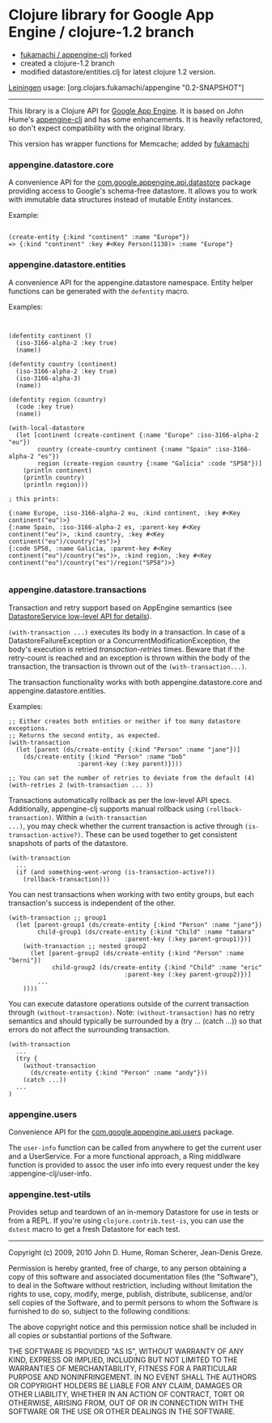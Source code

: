 # Clojure library for Google App Engine / clojure-1.2 branch

* [fukamachi / appengine-clj](http://github.com/fukamachi/appengine-clj) forked
* created a clojure-1.2 branch
* modified datastore/entities.clj for latest clojure 1.2 version.

[Leiningen](http://github.com/technomancy/leiningen) usage:
    [org.clojars.fukamachi/appengine "0.2-SNAPSHOT"]

----

This library is a Clojure API for [Google App
Engine](http://code.google.com/appengine). It is based on John Hume's
[appengine-clj](http://github.com/duelinmarkers/appengine-clj) and has
some enhancements. It is heavily refactored, so don't expect
compatibility with the original library.

This version has wrapper functions for Memcache; added by [fukamachi](http://github.com/fukamachi)

### appengine.datastore.core

A convenience API for the
[com.google.appengine.api.datastore](http://code.google.com/appengine/docs/java/javadoc/index.html?com/google/appengine/api/datastore/package-tree.html)
package providing access to Google's schema-free datastore. It allows
you to work with immutable data structures instead of mutable Entity
instances.

Example:

<pre><code>
(create-entity {:kind "continent" :name "Europe"})
=> {:kind "continent" :key #&lt;Key Person(1138)&gt; :name "Europe"}
</code></pre>

### appengine.datastore.entities

A convenience API for the appengine.datastore namespace. Entity helper
functions can be generated with the <code>defentity</code> macro.

Examples:

<pre><code>

(defentity continent ()
  (iso-3166-alpha-2 :key true)
  (name))

(defentity country (continent)
  (iso-3166-alpha-2 :key true)
  (iso-3166-alpha-3)
  (name))

(defentity region (country)
  (code :key true)
  (name))

(with-local-datastore
  (let [continent (create-continent {:name "Europe" :iso-3166-alpha-2 "eu"})
        country (create-country continent {:name "Spain" :iso-3166-alpha-2 "es"})
        region (create-region country {:name "Galicia" :code "SP58"})]
    (println continent)
    (println country)
    (println region)))

; this prints: 

{:name Europe, :iso-3166-alpha-2 eu, :kind continent, :key #&lt;Key continent("eu")&gt;}
{:name Spain, :iso-3166-alpha-2 es, :parent-key #&lt;Key continent("eu")&gt;, :kind country, :key #&lt;Key continent("eu")/country("es")&gt;}
{:code SP58, :name Galicia, :parent-key #&lt;Key continent("eu")/country("es")&gt;, :kind region, :key #&lt;Key continent("eu")/country("es")/region("SP58")&gt;}

</code></pre>

### appengine.datastore.transactions

Transaction and retry support based on AppEngine semantics (see [DatastoreService low-level API for details](http://code.google.com/appengine/docs/java/javadoc/com/google/appengine/api/datastore/DatastoreService.html)).

<code>(with-transaction ...)</code> executes its body in a transaction.  In case of a DatastoreFailureException or a ConcurrentModificationException, the body's execution is retried *transaction-retries* times.  Beware that if the retry-count is reached and an exception is thrown within the body of the transaction, the transaction is thrown out of the <code>(with-transaction...)</code>.

The transaction functionality works with both appengine.datastore.core and appengine.datastore.entities.

Examples:

<pre><code>;; Either creates both entities or neither if too many datastore exceptions.
;; Returns the second entity, as expected.
(with-transaction
  (let [parent (ds/create-entity {:kind "Person" :name "jane"})]
    (ds/create-entity {:kind "Person" :name "bob" 
	               :parent-key (:key parent)})))

;; You can set the number of retries to deviate from the default (4)
(with-retries 2 (with-transaction ... ))</code></pre>

Transactions automatically rollback as per the low-level API specs.  Additionally, appengine-clj supports manual rollback using <code>(rollback-transaction)</code>.  Within a <code>(with-transaction ...)</code>, you may check whether the current transaction is active through <code>(is-transaction-active?)</code>.  These can be used together to get consistent snapshots of parts of the datastore.

<pre><code>(with-transaction
  ...
  (if (and something-went-wrong (is-transaction-active?))
    (rollback-transaction)))</code></pre>

You can nest transactions when working with two entity groups, but each transaction's success is independent of the other.

<pre><code>(with-transaction ;; group1
  (let [parent-group1 (ds/create-entity {:kind "Person" :name "jane"})
        child-group1 (ds/create-entity {:kind "Child" :name "tamara"
	             		       	:parent-key (:key parent-group1)})]
    (with-transaction ;; nested group2
      (let [parent-group2 (ds/create-entity {:kind "Person" :name "berni"})
            child-group2 (ds/create-entity {:kind "Child" :name "eric"
	             		       	:parent-key (:key parent-group2)})]
        ...
	))))</code></pre>

You can execute datastore operations outside of the current transaction through <code>(without-transaction)</code>.  Note: <code>(without-transaction)</code> has no retry semantics and should typically be surrounded by a (try ... (catch ...)) so that errors do not affect the surrounding transaction.

<pre><code>(with-transaction
  ...
  (try {
    (without-transaction 
      (ds/create-entity {:kind "Person" :name "andy"}))
    (catch ...))
  ...
)</code></pre>

### appengine.users

Convenience API for the
[com.google.appengine.api.users](http://code.google.com/appengine/docs/java/javadoc/index.html?com/google/appengine/api/datastore/package-tree.html)
package.

The <code>user-info</code> function can be called from anywhere to get
the current user and a UserService.  For a more functional approach, a
Ring middlware function is provided to assoc the user info into every
request under the key :appengine-clj/user-info.



### appengine.test-utils

Provides setup and teardown of an in-memory Datastore for use in tests
or from a REPL.  If you're using <code>clojure.contrib.test-is</code>,
you can use the <code>dstest</code> macro to get a fresh Datastore for
each test.

---

Copyright (c) 2009, 2010 John D. Hume, Roman Scherer, Jean-Denis Greze.

Permission is hereby granted, free of charge, to any person
obtaining a copy of this software and associated documentation
files (the "Software"), to deal in the Software without
restriction, including without limitation the rights to use,
copy, modify, merge, publish, distribute, sublicense, and/or sell
copies of the Software, and to permit persons to whom the
Software is furnished to do so, subject to the following
conditions:

The above copyright notice and this permission notice shall be
included in all copies or substantial portions of the Software.

THE SOFTWARE IS PROVIDED "AS IS", WITHOUT WARRANTY OF ANY KIND,
EXPRESS OR IMPLIED, INCLUDING BUT NOT LIMITED TO THE WARRANTIES
OF MERCHANTABILITY, FITNESS FOR A PARTICULAR PURPOSE AND
NONINFRINGEMENT. IN NO EVENT SHALL THE AUTHORS OR COPYRIGHT
HOLDERS BE LIABLE FOR ANY CLAIM, DAMAGES OR OTHER LIABILITY,
WHETHER IN AN ACTION OF CONTRACT, TORT OR OTHERWISE, ARISING
FROM, OUT OF OR IN CONNECTION WITH THE SOFTWARE OR THE USE OR
OTHER DEALINGS IN THE SOFTWARE.
